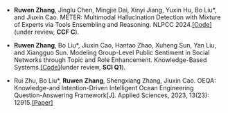 - **Ruwen Zhang**, Jinglu Chen, Mingjie Dai, Xinyi Jiang, Yuxin Hu, Bo Liu*, and Jiuxin Cao. METER: Multimodal Hallucination Detection with Mixture of Experts via Tools Ensembling and Reasoning. NLPCC 2024.[[Code]](https://github.com/lambdarw/METER)(under review, **CCF C**). 

- **Ruwen Zhang**, Bo Liu*, Jiuxin Cao, Hantao Zhao, Xuheng Sun, Yan Liu, and Xiangguo Sun. Modeling Group-Level Public Sentiment in Social Networks through Topic and Role Enhancement. Knowledge-Based Systems.[[Code]](https://github.com/lambdarw/TwiCOVID19)(under review, **SCI Q1**).

- Rui Zhu, Bo Liu*, **Ruwen Zhang**, Shengxiang Zhang, Jiuxin Cao. OEQA: Knowledge-and Intention-Driven Intelligent Ocean Engineering Question-Answering Framework[J]. Applied Sciences, 2023, 13(23): 12915.[[Paper]](https://www.mdpi.com/2076-3417/13/23/12915)
